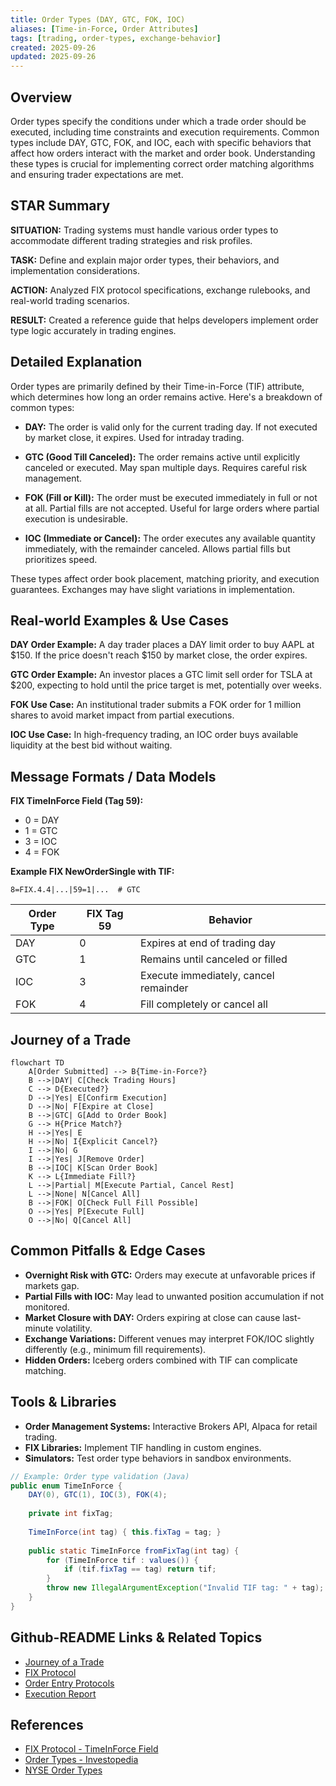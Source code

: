 ```yaml
---
title: Order Types (DAY, GTC, FOK, IOC)
aliases: [Time-in-Force, Order Attributes]
tags: [trading, order-types, exchange-behavior]
created: 2025-09-26
updated: 2025-09-26
---
```


## Overview

Order types specify the conditions under which a trade order should be executed, including time constraints and execution requirements. Common types include DAY, GTC, FOK, and IOC, each with specific behaviors that affect how orders interact with the market and order book. Understanding these types is crucial for implementing correct order matching algorithms and ensuring trader expectations are met.

## STAR Summary

**SITUATION:** Trading systems must handle various order types to accommodate different trading strategies and risk profiles.

**TASK:** Define and explain major order types, their behaviors, and implementation considerations.

**ACTION:** Analyzed FIX protocol specifications, exchange rulebooks, and real-world trading scenarios.

**RESULT:** Created a reference guide that helps developers implement order type logic accurately in trading engines.

## Detailed Explanation

Order types are primarily defined by their Time-in-Force (TIF) attribute, which determines how long an order remains active. Here's a breakdown of common types:

- **DAY:** The order is valid only for the current trading day. If not executed by market close, it expires. Used for intraday trading.

- **GTC (Good Till Canceled):** The order remains active until explicitly canceled or executed. May span multiple days. Requires careful risk management.

- **FOK (Fill or Kill):** The order must be executed immediately in full or not at all. Partial fills are not accepted. Useful for large orders where partial execution is undesirable.

- **IOC (Immediate or Cancel):** The order executes any available quantity immediately, with the remainder canceled. Allows partial fills but prioritizes speed.

These types affect order book placement, matching priority, and execution guarantees. Exchanges may have slight variations in implementation.

## Real-world Examples & Use Cases

**DAY Order Example:** A day trader places a DAY limit order to buy AAPL at $150. If the price doesn't reach $150 by market close, the order expires.

**GTC Order Example:** An investor places a GTC limit sell order for TSLA at $200, expecting to hold until the price target is met, potentially over weeks.

**FOK Use Case:** An institutional trader submits a FOK order for 1 million shares to avoid market impact from partial executions.

**IOC Use Case:** In high-frequency trading, an IOC order buys available liquidity at the best bid without waiting.

## Message Formats / Data Models

**FIX TimeInForce Field (Tag 59):**
- 0 = DAY
- 1 = GTC
- 3 = IOC
- 4 = FOK

**Example FIX NewOrderSingle with TIF:**
```
8=FIX.4.4|...|59=1|...  # GTC
```

| Order Type | FIX Tag 59 | Behavior |
|------------|------------|----------|
| DAY | 0 | Expires at end of trading day |
| GTC | 1 | Remains until canceled or filled |
| IOC | 3 | Execute immediately, cancel remainder |
| FOK | 4 | Fill completely or cancel all |

## Journey of a Trade

```mermaid
flowchart TD
    A[Order Submitted] --> B{Time-in-Force?}
    B -->|DAY| C[Check Trading Hours]
    C --> D{Executed?}
    D -->|Yes| E[Confirm Execution]
    D -->|No| F[Expire at Close]
    B -->|GTC| G[Add to Order Book]
    G --> H{Price Match?}
    H -->|Yes| E
    H -->|No| I{Explicit Cancel?}
    I -->|No| G
    I -->|Yes| J[Remove Order]
    B -->|IOC| K[Scan Order Book]
    K --> L{Immediate Fill?}
    L -->|Partial| M[Execute Partial, Cancel Rest]
    L -->|None| N[Cancel All]
    B -->|FOK| O[Check Full Fill Possible]
    O -->|Yes| P[Execute Full]
    O -->|No| Q[Cancel All]
```

## Common Pitfalls & Edge Cases

- **Overnight Risk with GTC:** Orders may execute at unfavorable prices if markets gap.
- **Partial Fills with IOC:** May lead to unwanted position accumulation if not monitored.
- **Market Closure with DAY:** Orders expiring at close can cause last-minute volatility.
- **Exchange Variations:** Different venues may interpret FOK/IOC slightly differently (e.g., minimum fill requirements).
- **Hidden Orders:** Iceberg orders combined with TIF can complicate matching.

## Tools & Libraries

- **Order Management Systems:** Interactive Brokers API, Alpaca for retail trading.
- **FIX Libraries:** Implement TIF handling in custom engines.
- **Simulators:** Test order type behaviors in sandbox environments.

```java
// Example: Order type validation (Java)
public enum TimeInForce {
    DAY(0), GTC(1), IOC(3), FOK(4);
    
    private int fixTag;
    
    TimeInForce(int tag) { this.fixTag = tag; }
    
    public static TimeInForce fromFixTag(int tag) {
        for (TimeInForce tif : values()) {
            if (tif.fixTag == tag) return tif;
        }
        throw new IllegalArgumentException("Invalid TIF tag: " + tag);
    }
}
```

## Github-README Links & Related Topics

- [Journey of a Trade](../journey-of-a-trade/README.md)
- [FIX Protocol](../fix-protocol/README.md)
- [Order Entry Protocols](../order-entry-protocols/README.md)
- [Execution Report](../execution-report/README.md)

## References

- [FIX Protocol - TimeInForce Field](https://www.fixtrading.org/documents/fix-protocol-specification/)
- [Order Types - Investopedia](https://www.investopedia.com/terms/o/ordertype.asp)
- [NYSE Order Types](https://www.nyse.com/markets/nyse/trading-info)